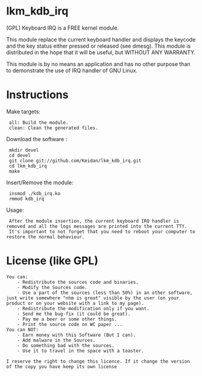 lkm_kdb_irq
===

(GPL) Keyboard IRQ is a FREE kernel module.


This module replace the current keyboard handler and displays the keycode and  the key status either pressed or released (see dmesg).
This module is distributed in the hope that it will be useful, but WITHOUT ANY WARRANTY.


This module is by no means an application and has no other purpose than to demonstrate the use of IRQ handler of GNU Linux.



Instructions
============


Make targets:

     all: Build the module.
     clean: Clean the generated files.


Download the software :

     mkdir devel
     cd devel
     git clone git://github.com/Keidan/lkm_kdb_irq.git
     cd lkm_kdb_irq
     make


Insert/Remove the module:

     insmod ./kdb_irq.ko
     rmmod kdb_irq
	

Usage:

     After the module insertion, the current keyboard IRQ handler is removed and all the logs messages are printed into the current TTY.
     It's important to not forget that you need to reboot your computer to restore the normal behaviour.


License (like GPL)
==================

	You can:
		- Redistribute the sources code and binaries.
		- Modify the Sources code.
		- Use a part of the sources (less than 50%) in an other software, just write somewhere "nhm is great" visible by the user (on your product or on your website with a link to my page).
		- Redistribute the modification only if you want.
		- Send me the bug-fix (it could be great).
		- Pay me a beer or some other things.
		- Print the source code on WC paper ...
	You can NOT:
		- Earn money with this Software (But I can).
		- Add malware in the Sources.
		- Do something bad with the sources.
		- Use it to travel in the space with a toaster.
	
	I reserve the right to change this licence. If it change the version of the copy you have keep its own license


